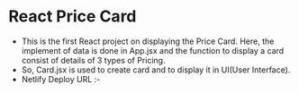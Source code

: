 # React Price Card
- This is the first React project on displaying the Price Card. Here, the implement of data is done in App.jsx and the function to display a card consist of details of 3 types of Pricing.
- So, Card.jsx is used to create card and to display it in UI(User Interface).
 - Netlify Deploy URL :- 
